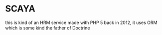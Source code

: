 # SCAYA
this is kind of an HRM service made with PHP 5 back in 2012, it uses ORM which is some kind the father of Doctrine
